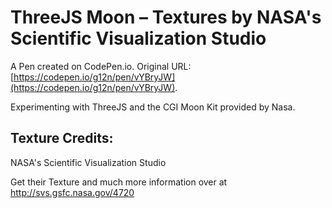 # ThreeJS Moon – Textures by NASA's Scientific Visualization Studio

A Pen created on CodePen.io. Original URL: [https://codepen.io/g12n/pen/vYBryJW](https://codepen.io/g12n/pen/vYBryJW).

Experimenting with ThreeJS and the CGI Moon Kit provided by Nasa. 

## Texture Credits: 

NASA's Scientific Visualization Studio

Get their Texture and much more information over at http://svs.gsfc.nasa.gov/4720